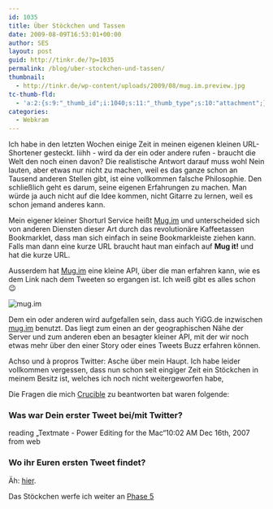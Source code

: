 ```yaml
---
id: 1035
title: Über Stöckchen und Tassen
date: 2009-08-09T16:53:01+00:00
author: SES
layout: post
guid: http://tinkr.de/?p=1035
permalink: /blog/uber-stockchen-und-tassen/
thumbnail:
  - http://tinkr.de/wp-content/uploads/2009/08/mug.im.preview.jpg
tc-thumb-fld:
  - 'a:2:{s:9:"_thumb_id";i:1040;s:11:"_thumb_type";s:10:"attachment";}'
categories:
  - Webkram
---
```

Ich habe in den letzten Wochen einige Zeit in meinen eigenen kleinen URL-Shortener gesteckt. Iiihh - wird da der ein oder andere rufen - braucht die Welt den noch einen davon? Die realistische Antwort darauf muss wohl Nein lauten, aber etwas nur nicht zu machen, weil es das ganze schon an Tausend anderen Stellen gibt, ist eine vollkommen falsche Philosophie. Den schließlich geht es darum, seine eigenen Erfahrungen zu machen. Man würde ja auch nicht auf die Idee kommen, nicht Gitarre zu lernen, weil es schon jemand anderes kann.

Mein eigener kleiner Shorturl Service heißt [Mug.im](http://mug.im) und unterscheided sich von anderen Diensten dieser Art durch das revolutionäre Kaffeetassen Bookmarklet, dass man sich einfach in seine Bookmarkleiste ziehen kann. Falls man dann eine kurze URL braucht haut man einfach auf **Mug it!** und hat die kurze URL.

Ausserdem hat [Mug.im](http://mug.im) eine kleine API, über die man erfahren kann, wie es dem Link nach dem Tweeten so ergangen ist. Ich weiß gibt es alles schon 😉

<img loading="lazy" src="/assets/2009/08/mug.im.jpg" alt="mug.im" title="mug.im"    srcset="/assets/2009/08/mug.im.jpg 600w, /assets/2009/08/mug.im-300x219.jpg 300w" sizes="(max-width: 600px) 100vw, 600px" />

Dem ein oder anderen wird aufgefallen sein, dass auch YiGG.de inzwischen [mug.im](http://mug.im) benutzt. Das liegt zum einen an der geographischen Nähe der Server und zum anderen eben an besagter kleiner API, mit der wir noch etwas mehr über den einer Story oder eines Tweets Buzz erfahren können.

Achso und à propros Twitter: Asche über mein Haupt. Ich habe leider vollkommen vergessen, dass nun schon seit eingiger Zeit ein Stöckchen in meinem Besitz ist, welches ich noch nicht weitergeworfen habe,

Die Fragen die mich [Crucible](http://www.poplitea.de) zu beantworten bat waren folgende:

### Was war Dein erster Tweet bei/mit Twitter?

reading &#8222;Textmate - Power Editing for the Mac&#8220;10:02 AM Dec 16th, 2007 from web

### Wo ihr Euren ersten Tweet findet?

Äh: [hier](http://twitter.com/rocurth/status/506436562).

Das Stöckchen werfe ich weiter an [Phase 5](http://www.phase-5.net)
